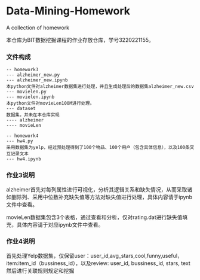 # Data-Mining-Homework

A collection of homework

本仓库为BIT数据挖掘课程的作业存放仓库，学号3220221155。

### 文件构成

    -- homework3
    --- alzheimer_new.py
    --- alzheimer_new.ipynb
    本python文件对alzheimer数据集进行处理，并且生成处理后的数据集alzheimer_new.csv
    --- movielen.py
    --- movielen.ipynb
    本python文件对movieLen100M进行处理。
    --- dataset
    数据集，并未在本仓库实现
    ---- alzheimer
    ---- movieLen
    
    -- homework4
    --- hw4.py
    采用数据集为yelp，经过预处理得到了100个物品、100个用户（包含具体信息），以及100条交互记录文本
    --- hw4.ipynb

### 作业3说明

alzheimer首先对每列属性进行可视化，分析其逻辑关系和缺失情况，从而采取诸如删除列、采用中位数补充缺失值等方法对缺失值进行处理，具体内容请于ipynb文件中查看。

movieLen数据集包含3个表格，通过查看和分析，仅对rating.dat进行缺失值填充，具体内容请于对应ipynb文件中查看。

### 作业4说明

首先处理Yelp数据集，仅保留user：user_id,avg_stars,cool,funny,useful，item:item_id（bussiness_id），以及review: user_id, bussiness_id, stars, text
然后进行关联规则规定和挖掘
